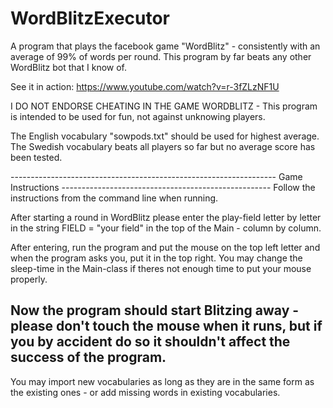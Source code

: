 # WordBlitzExecutor
A program that plays the facebook game "WordBlitz" - consistently with an average of 99% of words per round. This program by far beats any other WordBlitz bot that I know of.

See it in action: https://www.youtube.com/watch?v=r-3fZLzNF1U

I DO NOT ENDORSE CHEATING IN THE GAME WORDBLITZ - This program is intended to be used for fun, not against unknowing players.


The English vocabulary "sowpods.txt" should be used for highest average. The Swedish vocabulary beats all players so far but no average score has been tested.

------------------------------------------------------------------ Game Instructions ----------------------------------------------------
Follow the instructions from the command line when running.

After starting a round in WordBlitz please enter the play-field letter by letter in the string FIELD = "your field" in the top of the Main - column by column.

After entering, run the program and put the mouse on the top left letter and when the program asks you, put it in the top right. You may change the sleep-time in the Main-class if theres not enough time to put your mouse properly.

Now the program should start Blitzing away - please don't touch the mouse when it runs, but if you by accident do so it shouldn't affect the success of the program.
-----------------------------------------------------------------------------------------------------------------------------------------

You may import new vocabularies as long as they are in the same form as the existing ones - or add missing words in existing vocabularies.
